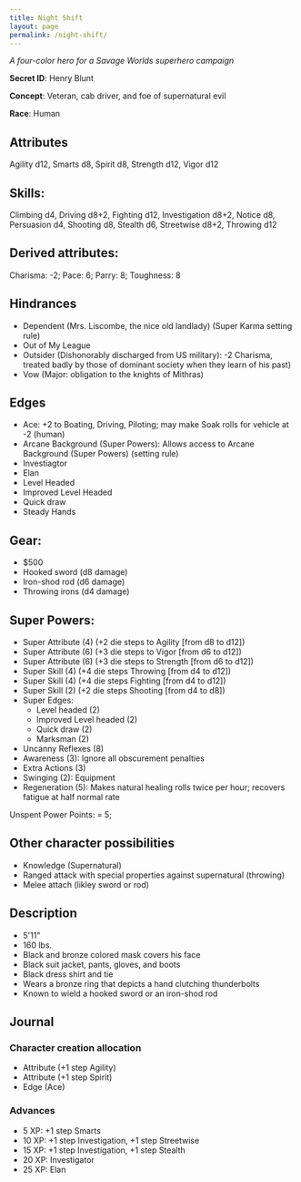 ```yaml
---
title: Night Shift
layout: page
permalink: /night-shift/
---
```



*A four-color hero for a Savage Worlds superhero campaign*
 
**Secret ID**: Henry Blunt

**Concept**: Veteran, cab driver, and foe of supernatural evil

**Race**: Human

## Attributes
Agility d12, Smarts d8, Spirit d8, Strength d12, Vigor d12

## Skills: 
Climbing d4, Driving d8+2, Fighting d12, Investigation d8+2, Notice d8, Persuasion d4, Shooting d8, Stealth d6, Streetwise d8+2, Throwing d12

## Derived attributes: 
Charisma: -2; Pace: 6; Parry: 8; Toughness: 8

## Hindrances
* Dependent (Mrs. Liscombe, the nice old landlady) (Super Karma setting rule)
* Out of My League
* Outsider (Dishonorably discharged from US military): -2 Charisma, treated badly by those of dominant society when they learn of his past)
* Vow (Major: obligation to the knights of Mithras)

## Edges 
* Ace: +2 to Boating, Driving, Piloting; may make Soak rolls for vehicle at -2 (human)
* Arcane Background (Super Powers): Allows access to Arcane Background (Super Powers) (setting rule)
* Investiagtor
* Elan
* Level Headed           
* Improved Level Headed
* Quick draw
* Steady Hands

## Gear: 
* $500
* Hooked sword (d8 damage)
* Iron-shod rod (d6 damage)
* Throwing irons (d4 damage)

## Super Powers: 
* Super Attribute (4) (+2 die steps to Agility [from d8 to d12])
* Super Attribute (6) (+3 die steps to Vigor [from d6 to d12])  
* Super Attribute (6) (+3 die steps to Strength [from d6 to d12])    
* Super Skill (4) (+4 die steps Throwing [from d4 to d12])
* Super Skill (4) (+4 die steps Fighting [from d4 to d12])
* Super Skill (2) (+2 die steps Shooting [from d4 to d8])
* Super Edges: 
	* Level headed (2)           
	* Improved Level headed (2)
	* Quick draw (2)
	* Marksman (2)
* Uncanny Reflexes (8)	
* Awareness (3): Ignore all obscurement penalties
* Extra Actions (3)  
* Swinging (2): Equipment
* Regeneration (5): Makes natural healing rolls twice per hour; recovers fatigue at half normal rate

Unspent Power Points: = 5; 

## Other character possibilities
* Knowledge (Supernatural)
* Ranged attack with special properties against supernatural (throwing)
* Melee attach (likley sword or rod)


## Description 
* 5'11"
* 160 lbs.
* Black and bronze colored mask covers his face
* Black suit jacket, pants, gloves, and boots
* Black dress shirt and tie
* Wears a bronze ring that depicts a hand clutching thunderbolts
* Known to wield a hooked sword or an iron-shod rod




## Journal  
 
### Character creation allocation
* Attribute (+1 step Agility)
* Attribute (+1 step Spirit)
* Edge (Ace)
 
### Advances
*  5 XP: +1 step Smarts
* 10 XP: +1 step Investigation, +1 step Streetwise
* 15 XP: +1 step Investigation, +1 step Stealth
* 20 XP: Investigator
* 25 XP: Elan